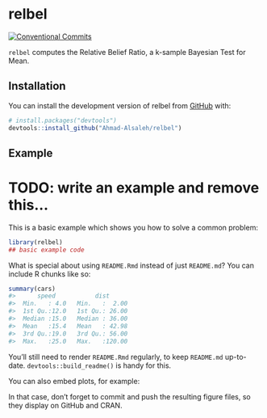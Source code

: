 
<!-- README.md is generated from README.Rmd. Please edit that file -->

# relbel

<!-- badges: start -->

[![Conventional
Commits](https://img.shields.io/badge/Conventional%20Commits-1.0.0-%23FE5196?logo=conventionalcommits&logoColor=white)](https://conventionalcommits.org)

<!-- badges: end -->

`relbel` computes the Relative Belief Ratio, a k-sample Bayesian Test
for Mean.

## Installation

You can install the development version of relbel from
[GitHub](https://github.com/) with:

``` r
# install.packages("devtools")
devtools::install_github("Ahmad-Alsaleh/relbel")
```

## Example

# TODO: write an example and remove this…

This is a basic example which shows you how to solve a common problem:

``` r
library(relbel)
## basic example code
```

What is special about using `README.Rmd` instead of just `README.md`?
You can include R chunks like so:

``` r
summary(cars)
#>      speed           dist       
#>  Min.   : 4.0   Min.   :  2.00  
#>  1st Qu.:12.0   1st Qu.: 26.00  
#>  Median :15.0   Median : 36.00  
#>  Mean   :15.4   Mean   : 42.98  
#>  3rd Qu.:19.0   3rd Qu.: 56.00  
#>  Max.   :25.0   Max.   :120.00
```

You’ll still need to render `README.Rmd` regularly, to keep `README.md`
up-to-date. `devtools::build_readme()` is handy for this.

You can also embed plots, for example:

In that case, don’t forget to commit and push the resulting figure
files, so they display on GitHub and CRAN.
